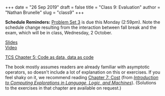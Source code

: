 +++
date = "26 Sep 2019"
draft = false
title = "Class 9: Evaluation"
author = "Nathan Brunelle"
slug = "class9"
+++

**Schedule Reminders:** [Problem Set 3](/ps3) is due this Monday (2:59pm). Note the schedule change resulting from the interaction between fall break and the exam, which will be in class, Wednesday, 2 October.

[Slides](https://www.dropbox.com/s/zgpa8wbh37cs6ls/class9_writen.pptx?dl=0)  
[Video](https://uva.hosted.panopto.com/Panopto/Pages/Viewer.aspx?id=f0fd7025-b671-4fe0-8949-aad3014186cb)

[TCS Chapter 5: Code as data, data as code](/docs/tcs-chapter5.pdf)

The book mostly assumes readers are already familiar with asymptotic
operators, so doesn't include a lot of explanation on this or
exercises. If you feel shaky on it, we recommend reading [Chapter 7:
Cost](https://computingbook.org/Cost.pdf) (from [_Introduction to
Computing Explorations in Language, Logic, and
Machines_](https://computingbook.org/)). (Solutions to the exercises
in that chapter are available on request.)


